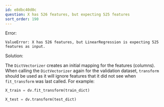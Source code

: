 ```yaml
---
id: e8dbc40d0c
question: X has 526 features, but expecting 525 features
sort_order: 190
---
```


Error:

```
ValueError: X has 526 features, but LinearRegression is expecting 525 features as input.
```

Solution:

The `DictVectorizer` creates an initial mapping for the features (columns). When calling the `DictVectorizer` again for the validation dataset, `transform` should be used as it will ignore features that it did not see when `fit_transform` was last called. For example:

```python
X_train = dv.fit_transform(train_dict)

X_test = dv.transform(test_dict)
```